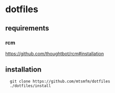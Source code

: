 # dotfiles

## requirements

### rcm

https://github.com/thoughtbot/rcm#installation

## installation

      git clone https://github.com/mtsmfm/dotfiles
      ./dotfiles/install

